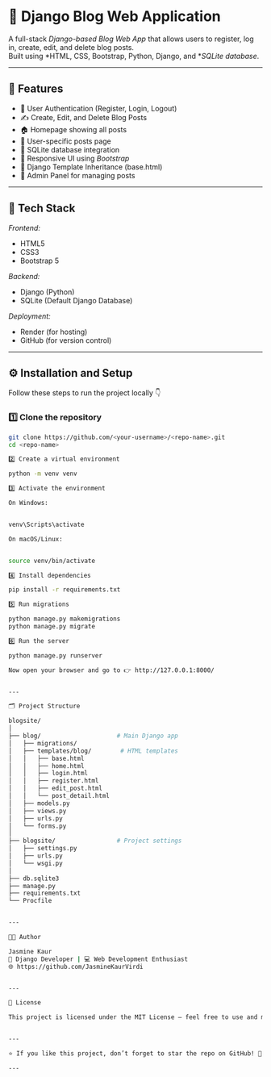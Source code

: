 # 📰 Django Blog Web Application

A full-stack *Django-based Blog Web App* that allows users to register, log in, create, edit, and delete blog posts.  
Built using *HTML, CSS, Bootstrap, Python, Django, and **SQLite database*.

---

## 🚀 Features

- 🔐 User Authentication (Register, Login, Logout)
- ✍️ Create, Edit, and Delete Blog Posts
- 🏠 Homepage showing all posts
- 👤 User-specific posts page
- 💾 SQLite database integration
- 🎨 Responsive UI using *Bootstrap*
- 🧠 Django Template Inheritance (base.html)
- 🧹 Admin Panel for managing posts

---

## 🧩 Tech Stack

*Frontend:*  
- HTML5  
- CSS3  
- Bootstrap 5  

*Backend:*  
- Django (Python)  
- SQLite (Default Django Database)

*Deployment:*  
- Render (for hosting)  
- GitHub (for version control)

---

## ⚙️ Installation and Setup

Follow these steps to run the project locally 👇  

### 1️⃣ Clone the repository
```bash
git clone https://github.com/<your-username>/<repo-name>.git
cd <repo-name>

2️⃣ Create a virtual environment

python -m venv venv

3️⃣ Activate the environment

On Windows:


venv\Scripts\activate

On macOS/Linux:


source venv/bin/activate

4️⃣ Install dependencies

pip install -r requirements.txt

5️⃣ Run migrations

python manage.py makemigrations
python manage.py migrate

6️⃣ Run the server

python manage.py runserver

Now open your browser and go to 👉 http://127.0.0.1:8000/


---

🗂️ Project Structure

blogsite/
│
├── blog/                     # Main Django app
│   ├── migrations/
│   ├── templates/blog/        # HTML templates
│   │   ├── base.html
│   │   ├── home.html
│   │   ├── login.html
│   │   ├── register.html
│   │   ├── edit_post.html
│   │   └── post_detail.html
│   ├── models.py
│   ├── views.py
│   ├── urls.py
│   └── forms.py
│
├── blogsite/                 # Project settings
│   ├── settings.py
│   ├── urls.py
│   └── wsgi.py
│
├── db.sqlite3
├── manage.py
├── requirements.txt
└── Procfile


---

🧑‍💻 Author

Jasmine Kaur
💼 Django Developer | 💻 Web Development Enthusiast
🌐 https://github.com/JasmineKaurVirdi


---

📜 License

This project is licensed under the MIT License — feel free to use and modify it for your own learning or projects.


---

⭐ If you like this project, don’t forget to star the repo on GitHub! 🌟

---